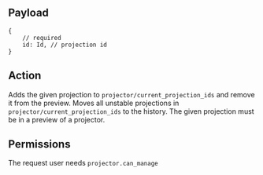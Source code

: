 ## Payload
```
{
    // required
    id: Id, // projection id
}
```

## Action
Adds the given projection to `projector/current_projection_ids` and remove it from the preview.
Moves all unstable projections in `projector/current_projection_ids` to the history.
The given projection must be in a preview of a projector.

## Permissions
The request user needs `projector.can_manage`
